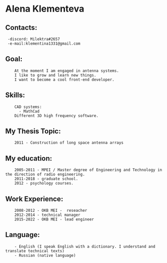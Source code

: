 # Alena Klementeva
## Contacts:
     -discord: Milektra#2657
     -e-mail:klementina1331@gmail.com
## Goal: 
        At the moment I am engaged in antenna systems. 
        I like to grow and learn new things. 
        I want to become a cool front-end developer.
## Skills:
        CAD systems:
          - MathCad
        Different 3D high frequency software.

## My Thesis Topic:
        2011 - Construction of long space antenna arrays 
## My education: 
        2005-2011 - MPEI / Master degree of Engineering and Technology in the direction of radio engineering.
        2011-2018 - graduate school.
        2012 - psychology courses.
## Work Experience:
        2008-2012 - OKB MEI -  reseacher
        2012-2014 - technical manager
        2015-2022 - OKB MEI - lead engineer
## Language:
        - English (I speak English with a dictionary. I understand and translate technical texts)
        - Russian (native language)
